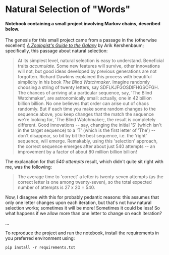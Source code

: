 # Natural Selection of "Words"

#### Notebook containing a small project involving Markov chains, described below.

The genesis for this small project came from a passage in the (otherwise excellent) [*A Zoologist's Guide to the Galaxy*](https://www.penguinrandomhouse.com/books/646643/the-zoologists-guide-to-the-galaxy-by-arik-kershenbaum/) by Arik Kershenbaum; specifically, this passage about natural selection:

> At its simplest level, natural selection is easy to understand. Beneficial traits *accumulate*. Some new features will survive, other innovations will not, but good ideas developed by previous generations are not forgotten. Richard Dawkins explained this process with beautiful simplicity in his book *The Blind Watchmaker*. Imagine randomly choosing a string of twenty letters, say SDFLKJFGOSDIFHGSOFGH. The chances of arriving at a particular sequence, say, 'The Blind Watchmaker', are astronomically small: actually, one in 42 billion billion billion. No one believes that order can arise out of chaos randomly. But if each time you make some random changes to the sequence above, you keep changes that the match the sequence we're looking for, 'The Blind Watchmaker;, the result is completely different. Good innovations -- say, changing the initial 'S' (which isn't in the target sequence) to a 'T' (which is the first letter of 'The') -- don't disappear, so bit by bit the best sequence, i.e. the 'right' sequence, will emerge. Remakably, using this 'selection' approach, the correct sequence emerges after about just 540 attempts -- an improvement by a factor of about 80 million billion billion!

The explanation for that *540 attempts* result, which didn't quite sit right with me, was the following:

> The average time to 'correct' a letter is twenty-seven attempts (as the correct letter is one among twenty-seven), so the total expected number of attempts is 27 x 20 = 540. 

Now, I disagree with this for probably pedantic reasons: this assumes that only one letter changes upon each iteration, but that's not how natural selection works; sometimes it will be more! Sometimes it could be less! So what happens if we allow more than one letter to change on each iteration?

...

To reproduce the project and run the notebook, install the requirements in you preferred environment using: 

    pip install -r requirements.txt


